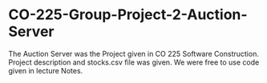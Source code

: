 # CO-225-Group-Project-2-Auction-Server
  The Auction Server was the Project given in CO 225 Software Construction. Project description and stocks.csv file was given. We were free to use code given in lecture Notes.
